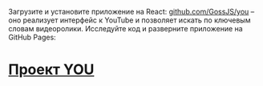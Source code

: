 Загрузите и установите приложение на React: [github.com/GossJS/you](https://github.com/GossJS/you) – оно реализует интерфейс к YouTube и позволяет искать по ключевым словам видеоролики. Исследуйте код и разверните приложение на GitHub Pages:

# [Проект YOU](https://lazarenko-alexandr.github.io/YouTube/)
